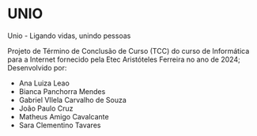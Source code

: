 # UNIO
Unio - Ligando vidas, unindo pessoas

Projeto de Término de Conclusão de Curso (TCC) do curso de Informática para a Internet fornecido pela Etec Aristóteles Ferreira no ano de 2024;
Desenvolvido por:
- Ana Luiza Leao
- Bianca Panchorra Mendes
- Gabriel VIlela Carvalho de Souza
- João Paulo Cruz
- Matheus Amigo Cavalcante
- Sara Clementino Tavares
